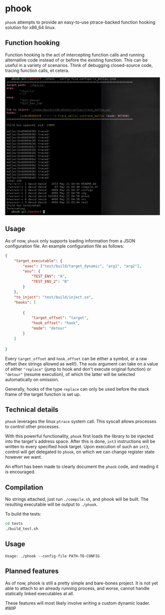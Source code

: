 # phook

`phook` attempts to provide an easy-to-use ptrace-backed function hooking solution for x86_64 linux. 

## Function hooking

Function hooking is the act of intercepting function calls and running alternative code instead of or before the existing function. 
This can be useful in a variety of scenarios. Think of debugging closed-source code, tracing function calls, et cetera. 

![phook being used to trace malloc() calls in /bin/ls](/img/phook_malloc_trace.png)


## Usage

As of now, `phook` only supports loading information from a JSON configuration file. An example configuration file as follows:

```json
{
    "target_executable": {
        "exec": ["test/build/target_dynamic", "arg1", "arg2"],
        "env": {
            "TEST_ENV": "A",
            "TEST_ENV_2": "B"
        }
    },
    "to_inject": "test/build/inject.so",
    "hooks": [
        
        {
            "target_offset": "target",
            "hook_offset": "hook",
            "mode": "detour"
        }
    ]

}
```

Every `target_offset` and `hook_offset` can be either a symbol, or a raw offset (hex strings allowed as well!).
The `mode` argument can take on a value of either `"replace"` (jump to hook and don't execute original function) or `"detour"` (resume execution), of which the latter will be selected automatically on omission. 

Generally, hooks of the type `replace` can only be used before the stack frame of the target function is set up. 


## Technical details

`phook` leverages the linux `ptrace` system call. This syscall allows processes to control other processes.

With this powerful functionality, `phook` first loads the library to be injected into the target's address space.
After this is done, `int3` instructions will be written to every specified hook target. Upon execution of such an `int3`, control will get delegated to `phook`,
on which we can change register state however we want.

An effort has been made to clearly document the `phook` code, and reading it is encouraged.

## Compilation

No strings attached, just run `./compile.sh`, and phook will be built. The resulting executable will be output to `./phook`.

To build the tests:

```bash
cd tests
./build_test.sh
```

## Usage

```
Usage: ./phook --config-file PATH-TO-CONFIG
```


## Planned features
As of now, phook is still a pretty simple and bare-bones project. It is not yet able to attach to an already running process,
and worse, cannot handle statically linked executables at all.

These features will most likely involve writing a custom dynamic loader. #WIP

